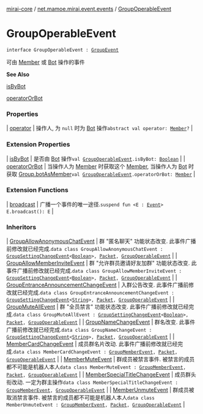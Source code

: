 [mirai-core](../../index.md) / [net.mamoe.mirai.event.events](../index.md) / [GroupOperableEvent](./index.md)

# GroupOperableEvent

`interface GroupOperableEvent : `[`GroupEvent`](../-group-event/index.md)

可由 [Member](../../net.mamoe.mirai.contact/-member/index.md) 或 [Bot](../../net.mamoe.mirai/-bot/index.md) 操作的事件

**See Also**

[isByBot](../is-by-bot.md)

[operatorOrBot](../operator-or-bot.md)

### Properties

| [operator](operator.md) | 操作人, 为 `null` 时为 [Bot](../../net.mamoe.mirai/-bot/index.md) 操作`abstract val operator: `[`Member`](../../net.mamoe.mirai.contact/-member/index.md)`?` |

### Extension Properties

| [isByBot](../is-by-bot.md) | 是否由 [Bot](../../net.mamoe.mirai/-bot/index.md) 操作`val `[`GroupOperableEvent`](./index.md)`.isByBot: `[`Boolean`](https://kotlinlang.org/api/latest/jvm/stdlib/kotlin/-boolean/index.html) |
| [operatorOrBot](../operator-or-bot.md) | 当操作人为 [Member](../../net.mamoe.mirai.contact/-member/index.md) 时获取这个 [Member](../../net.mamoe.mirai.contact/-member/index.md), 当操作人为 [Bot](../../net.mamoe.mirai/-bot/index.md) 时获取 [Group.botAsMember](../../net.mamoe.mirai.contact/-group/bot-as-member.md)`val `[`GroupOperableEvent`](./index.md)`.operatorOrBot: `[`Member`](../../net.mamoe.mirai.contact/-member/index.md) |

### Extension Functions

| [broadcast](../../net.mamoe.mirai.event/broadcast.md) | 广播一个事件的唯一途径.`suspend fun <E : `[`Event`](../../net.mamoe.mirai.event/-event.md)`> E.broadcast(): E` |

### Inheritors

| [GroupAllowAnonymousChatEvent](../-group-allow-anonymous-chat-event/index.md) | 群 "匿名聊天" 功能状态改变. 此事件广播前修改就已经完成.`data class GroupAllowAnonymousChatEvent : `[`GroupSettingChangeEvent`](../-group-setting-change-event/index.md)`<`[`Boolean`](https://kotlinlang.org/api/latest/jvm/stdlib/kotlin/-boolean/index.html)`>, `[`Packet`](../../net.mamoe.mirai.qqandroid.network/-packet/index.md)`, `[`GroupOperableEvent`](./index.md) |
| [GroupAllowMemberInviteEvent](../-group-allow-member-invite-event/index.md) | 群 "允许群员邀请好友加群" 功能状态改变. 此事件广播前修改就已经完成.`data class GroupAllowMemberInviteEvent : `[`GroupSettingChangeEvent`](../-group-setting-change-event/index.md)`<`[`Boolean`](https://kotlinlang.org/api/latest/jvm/stdlib/kotlin/-boolean/index.html)`>, `[`Packet`](../../net.mamoe.mirai.qqandroid.network/-packet/index.md)`, `[`GroupOperableEvent`](./index.md) |
| [GroupEntranceAnnouncementChangeEvent](../-group-entrance-announcement-change-event/index.md) | 入群公告改变. 此事件广播前修改就已经完成.`data class GroupEntranceAnnouncementChangeEvent : `[`GroupSettingChangeEvent`](../-group-setting-change-event/index.md)`<`[`String`](https://kotlinlang.org/api/latest/jvm/stdlib/kotlin/-string/index.html)`>, `[`Packet`](../../net.mamoe.mirai.qqandroid.network/-packet/index.md)`, `[`GroupOperableEvent`](./index.md) |
| [GroupMuteAllEvent](../-group-mute-all-event/index.md) | 群 "全员禁言" 功能状态改变. 此事件广播前修改就已经完成.`data class GroupMuteAllEvent : `[`GroupSettingChangeEvent`](../-group-setting-change-event/index.md)`<`[`Boolean`](https://kotlinlang.org/api/latest/jvm/stdlib/kotlin/-boolean/index.html)`>, `[`Packet`](../../net.mamoe.mirai.qqandroid.network/-packet/index.md)`, `[`GroupOperableEvent`](./index.md) |
| [GroupNameChangeEvent](../-group-name-change-event/index.md) | 群名改变. 此事件广播前修改就已经完成.`data class GroupNameChangeEvent : `[`GroupSettingChangeEvent`](../-group-setting-change-event/index.md)`<`[`String`](https://kotlinlang.org/api/latest/jvm/stdlib/kotlin/-string/index.html)`>, `[`Packet`](../../net.mamoe.mirai.qqandroid.network/-packet/index.md)`, `[`GroupOperableEvent`](./index.md) |
| [MemberCardChangeEvent](../-member-card-change-event/index.md) | 成员群名片改动. 此事件广播前修改就已经完成.`data class MemberCardChangeEvent : `[`GroupMemberEvent`](../-group-member-event/index.md)`, `[`Packet`](../../net.mamoe.mirai.qqandroid.network/-packet/index.md)`, `[`GroupOperableEvent`](./index.md) |
| [MemberMuteEvent](../-member-mute-event/index.md) | 群成员被禁言事件. 被禁言的成员都不可能是机器人本人`data class MemberMuteEvent : `[`GroupMemberEvent`](../-group-member-event/index.md)`, `[`Packet`](../../net.mamoe.mirai.qqandroid.network/-packet/index.md)`, `[`GroupOperableEvent`](./index.md) |
| [MemberSpecialTitleChangeEvent](../-member-special-title-change-event/index.md) | 成员群头衔改动. 一定为群主操作`data class MemberSpecialTitleChangeEvent : `[`GroupMemberEvent`](../-group-member-event/index.md)`, `[`GroupOperableEvent`](./index.md) |
| [MemberUnmuteEvent](../-member-unmute-event/index.md) | 群成员被取消禁言事件. 被禁言的成员都不可能是机器人本人`data class MemberUnmuteEvent : `[`GroupMemberEvent`](../-group-member-event/index.md)`, `[`Packet`](../../net.mamoe.mirai.qqandroid.network/-packet/index.md)`, `[`GroupOperableEvent`](./index.md) |

